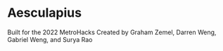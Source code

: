 # Aesculapius

Built for the 2022 MetroHacks
Created by Graham Zemel, Darren Weng, Gabriel Weng, and Surya Rao
